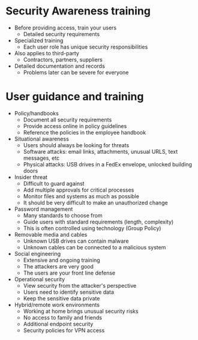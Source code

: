 # Security Awareness training
- Before providing access, train your users
	- Detailed security requirements
- Specialized training
	- Each user role has unique security responsibilities
- Also applies to third-party
	- Contractors, partners, suppliers
- Detailed documentation and records
	- Problems later can be severe for everyone
# User guidance and training
- Policy/handbooks
	- Document all security requirements
	- Provide access online in policy guidelines
	- Reference the policies in the employee handbook
- Situational awareness
	- Users should always be looking for threats
	- Software attacks: email links, attachments, unusual URLS, text messages, etc
	- Physical attacks: USB drives in a FedEx envelope, unlocked building doors
- Insider threat
	- Difficult to guard against
	- Add multiple approvals for critical processes
	- Monitor files and systems as much as possible
	- It should be very difficult to make an unauthorized change
- Password management
	- Many standards to choose from
	- Guide users with standard requirements (length, complexity)
	- This is often controlled using technology (Group Policy)
- Removable media and cables
	- Unknown USB drives can contain malware
	- Unknown cables can be connected to a malicious system
- Social engineering
	- Extensive and ongoing training
	- The attackers are very good
	- The users are your front line defense
- Operational security
	- View security from the attacker's perspective
	- Users need to identify sensitive data
	- Keep the sensitive data private
- Hybrid/remote work environments
	- Working at home brings unusual security risks
	- No access to family and friends
	- Additional endpoint security
	- Security policies for VPN access